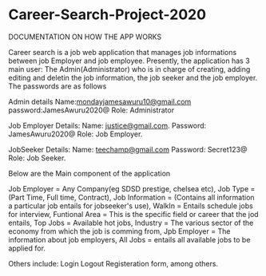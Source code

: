 # Career-Search-Project-2020
DOCUMENTATION ON HOW THE APP WORKS

Career search is a job web application that manages job informations between job Employer and job employee.
Presently, the application has 3 main user: 
The Admin(Administrator) who is in charge of creating, adding editing and deletin the job information, the job seeker and the job employer. The passwords are as follows

Admin details
Name:mondayjamesawuru10@gmail.com
password:JamesAwuru2020@
Role: Administrator

Job Employer Details:
Name: justice@gmail.com. 
Password: JamesAwuru2020@
Role: Job Employer.

JobSeeker Details:
Name: teechamp@gmail.com
Password: Secret123@
Role: Job Seeker.
 
Below are the Main component of the application

Job Employer = Any Company(eg SDSD prestige, chelsea etc), 
Job Type  = (Part Time, Full time, Contract), 
Job Information = (Contains all information a particular job entails for jobseeker's use), 
WalkIn = Entails schedule jobs for interview, 
Funtional Area =  This is the specific field or career that the jod entails, 
Top Jobs = Available hot jobs, 
Industry = The various sector of the economy from which the job is comming from, 
Jpb Employer = The information about job employers, 
All Jobs =  entails all available jobs to be applied for.

Others include:
Login
Logout
Registeration form, among others.

